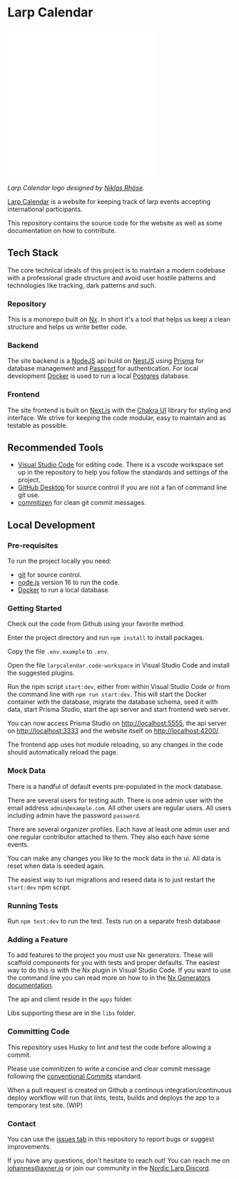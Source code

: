 # Larp Calendar

![Larp Calendar logo](assets/logo/larpcalendar-logo-light.png?raw=true 'Larp Calendar')

_Larp Calendar logo designed by [Niklas Rhöse](https://neostate.net/)._

[Larp Calendar](https://larpcalendar.org/) is a website for keeping track of larp events accepting international participants.

This repository contains the source code for the website as well as some documentation on how to contribute.

## Tech Stack

The core technical ideals of this project is to maintain a modern codebase with a professional grade structure and avoid user hostile patterns and technologies like tracking, dark patterns and such.

### Repository

This is a monorepo built on [Nx](https://nx.dev). In short it's a tool that helps us keep a clean structure and helps us write better code.

### Backend

The site backend is a [NodeJS](https://nodejs.org/) api build on [NestJS](https://nestjs.com/) using [Prisma](https://www.prisma.io/) for database management and [Passport](https://www.passportjs.org/) for authentication. For local development [Docker](https://www.docker.com/) is used to run a local [Postgres](https://www.postgresql.org/) database.

### Frontend

The site frontend is built on [Next.js](https://nextjs.org/) with the [Chakra UI](https://chakra-ui.com/) library for styling and interface. We strive for keeping the code modular, easy to maintain and as testable as possible.

## Recommended Tools

- [Visual Studio Code](https://code.visualstudio.com/) for editing code. There is a vscode workspace set up in the repository to help you follow the standards and settings of the project.
- [GitHub Desktop](https://desktop.github.com/) for source control if you are not a fan of command line git use.
- [commitizen](https://github.com/commitizen/cz-cli) for clean git commit messages.

## Local Development

### Pre-requisites

To run the project locally you need:

- [git](https://git-scm.com/) for source control.
- [node.js](https://nodejs.org/) version 16 to run the code.
- [Docker](https://www.docker.com/) to run a local database.

### Getting Started

Check out the code from Github using your favorite method.

Enter the project directory and run `npm install` to install packages.

Copy the file `.env.example` to `.env`.

Open the file `larpcalendar.code-workspace` in Visual Studio Code and install the suggested plugins.



Run the npm script `start:dev`, either from within Visual Studio Code or from the command line with `npm run start:dev`. This will start the Docker container with the database, migrate the database schema, seed it with data, start Prisma Studio, start the api server and start frontend web server.

You can now access Prisma Studio on <http://localhost:5555>, the api server on <http://localhost:3333> and the website itself on <http://localhost:4200/>.

The frontend app uses hot module reloading, so any changes in the code should automatically reload the page.

### Mock Data

There is a handful of default events pre-populated in the mock database.

There are several users for testing auth. There is one admin user with the email address `admin@example.com`. All other users are regular users. All users including admin have the password `password`.

There are several organizer profiles. Each have at least one admin user and one regular contributor attached to them. They also each have some events.

You can make any changes you like to the mock data in the ui. All data is reset when data is seeded again.

The easiest way to run migrations and reseed data is to just restart the `start:dev` npm script.

### Running Tests

Run `npm test:dev` to run the test. Tests run on a separate fresh database

### Adding a Feature

To add features to the project you must use Nx generators. These will scaffold components for you with tests and proper defaults. The easiest way to do this is with the Nx plugin in Visual Studio Code. If you want to use the command line you can read more on how to in the [Nx Generators documentation](https://nx.dev/l/r/generators/using-schematics).

The api and client reside in the `apps` folder.

Libs supporting these are in the `libs` folder.

### Committing Code

This repository uses Husky to lint and test the code before allowing a commit.

Please use commitizen to write a concise and clear commit message following the [conventional Commits](https://www.conventionalcommits.org/en/v1.0.0/) standard.

When a pull request is created on Github a continous integration/continuous deploy workflow will run that lints, tests, builds and deploys the app to a temporary test site. (WIP)

### Contact

You can use the [issues tab](https://github.com/nordiclarp/larpcalendar/issues) in this repository to report bugs or suggest improvements.

If you have any questions, don't hesitate to reach out! You can reach me on [johannes@axner.io](mailto:johannes@axner.io) or join our community in the [Nordic Larp Discord](https://discord.gg/bGvAFDsDwV).
